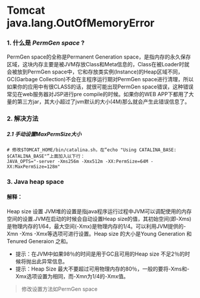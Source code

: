 # Tomcat java.lang.OutOfMemoryError



### 1. 什么是 *PermGen space* ?
PermGen space的全称是Permanent Generation space，是指内存的永久保存区域，这块内存主要是被JVM存放Class和Meta信息的，Class在被Loader时就会被放到PermGen space中，它和存放类实例(Instance)的Heap区域不同，GC(Garbage Collection)不会在主程序运行期对PermGen space进行清理，所以如果你的应用中有很CLASS的话，就很可能出现PermGen space错误，这种错误常见在web服务器对JSP进行pre compile的时候。如果你的WEB APP下都用了大量的第三方jar，其大小超过了jvm默认的大小(4M)那么就会产生此错误信息了。

### 2. 解决方法
##### 2.1 手动设置MaxPermSize大小
```
# 修改$TOMCAT_HOME/bin/catalina.sh，在“echo "Using CATALINA_BASE:   $CATALINA_BASE"”上面加入以下行：
JAVA_OPTS="-server -Xms256m -Xmx512m -XX:PermSize=64M -XX:MaxPermSize=128m"
```

### 3. Java heap space
#### 解释：
Heap size 设置
JVM堆的设置是指java程序运行过程中JVM可以调配使用的内存空间的设置.JVM在启动的时候会自动设置Heap size的值，其初始空间(即-Xms)是物理内存的1/64，最大空间(-Xmx)是物理内存的1/4。可以利用JVM提供的-Xmn -Xms -Xmx等选项可进行设置。Heap size 的大小是Young Generation 和Tenured Generaion 之和。

* 提示：在JVM中如果98％的时间是用于GC且可用的Heap size 不足2％的时候将抛出此异常信息。
* 提示：Heap Size 最大不要超过可用物理内存的80％，一般的要将-Xms和-Xmx选项设置为相同，而-Xmn为1/4的-Xmx值。

> 修改设置方法如PermGen space

